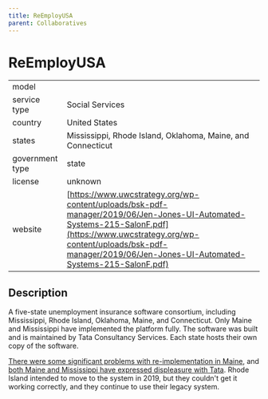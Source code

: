 ```yaml
---
title: ReEmployUSA
parent: Collaboratives
---
```


# ReEmployUSA

|                   |                                          |
|:------------------|:-----------------------------------------|
| model             | 
| service type      | Social Services
| country           | United States
| states            | Mississippi, Rhode Island, Oklahoma, Maine, and Connecticut
| government type   | state
| license           | unknown
| website           | [https://www.uwcstrategy.org/wp-content/uploads/bsk-pdf-manager/2019/06/Jen-Jones-UI-Automated-Systems-215-SalonF.pdf](https://www.uwcstrategy.org/wp-content/uploads/bsk-pdf-manager/2019/06/Jen-Jones-UI-Automated-Systems-215-SalonF.pdf)


## Description
A five-state unemployment insurance software consortium, including Mississippi, Rhode Island, Oklahoma, Maine, and Connecticut. Only Maine and Mississippi have implemented the platform fully. The software was built and is maintained by Tata Consultancy Services. Each state hosts their own copy of the software.

[There were some significant problems with re-implementation in Maine](https://www.centralmaine.com/2018/03/11/document-maine-agency-botched-unemployment-system-rollout-destroyed-records/), and [both Maine and Mississippi have expressed displeasure with Tata](https://bangordailynews.com/2020/09/03/mainefocus/people-are-still-stuck-in-maines-unemployment-vortex-while-multi-state-leaders-havent-met/). Rhode Island intended to move to the system in 2019, but they couldn't get it working correctly, and they continue to use their legacy system.
